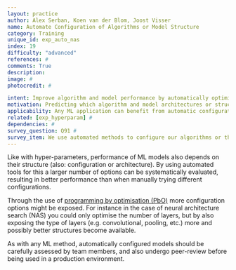 ```yaml
---
layout: practice
author: Alex Serban, Koen van der Blom, Joost Visser
name: Automate Configuration of Algorithms or Model Structure
category: Training
unique_id: exp_auto_nas
index: 19
difficulty: "advanced"
references: #
comments: True
description:
image: #
photocredit: #

intent: Improve algorithm and model performance by automatically optimising their structures #
motivation: Predicting which algorithm and model architectures or structures are high-performing is very difficult, and trying different combinations is time-consuming. Optimisation tools are available to automate this. #
applicability: Any ML application can benefit from automatic configuration. #
related: [exp_hyperparam] #
dependencies: #
survey_question: Q91 #
survey_item: We use automated methods to configure our algorithms or the structure of our models.
---
```


Like with hyper-parameters, performance of ML models also depends on their structure (also: configuration or architecture). By using automated tools for this a larger number of options can be systematically evaluated, resulting in better performance than when manually trying different configurations.

Through the use of [programming by optimisation (PbO)](http://www.prog-by-opt.net/) more configuration options might be exposed. For instance in the case of neural architecture search (NAS) you could only optimise the number of layers, but by also exposing the type of layers (e.g. convolutional, pooling, etc.) more and possibly better structures become available.

As with any ML method, automatically configured models should be carefully assessed by team members, and also undergo peer-review before being used in a production environment.

